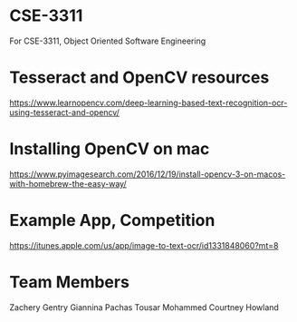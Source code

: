 # CSE-3311
For CSE-3311, Object Oriented Software Engineering

# Tesseract and OpenCV resources
https://www.learnopencv.com/deep-learning-based-text-recognition-ocr-using-tesseract-and-opencv/

# Installing OpenCV on mac
https://www.pyimagesearch.com/2016/12/19/install-opencv-3-on-macos-with-homebrew-the-easy-way/

# Example App, Competition
https://itunes.apple.com/us/app/image-to-text-ocr/id1331848060?mt=8

# Team Members
Zachery Gentry
Giannina Pachas
Tousar Mohammed
Courtney Howland
